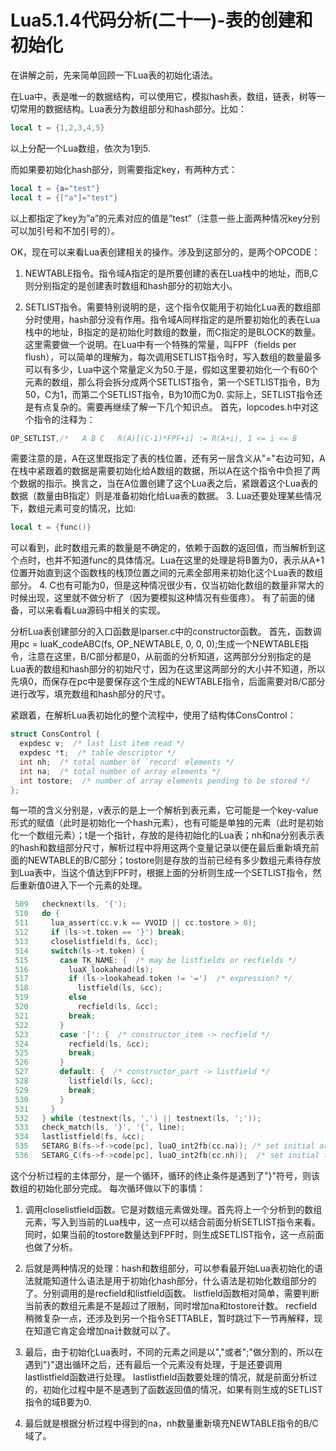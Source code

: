 # Lua5.1.4代码分析(二十一)-表的创建和初始化

在讲解之前，先来简单回顾一下Lua表的初始化语法。

在Lua中，表是唯一的数据结构，可以使用它，模拟hash表，数组，链表，树等一切常用的数据结构。Lua表分为数组部分和hash部分。比如：


```lua
local t = {1,2,3,4,5}
```

以上分配一个Lua数组，依次为1到5.

而如果要初始化hash部分，则需要指定key，有两种方式：

```lua
local t = {a="test"}
local t = {["a"]="test"}
```
以上都指定了key为”a”的元素对应的值是”test”（注意一些上面两种情况key分别可以加引号和不加引号的）。

OK，现在可以来看Lua表创建相关的操作。涉及到这部分的，是两个OPCODE：
1.  NEWTABLE指令。指令域A指定的是所要创建的表在Lua栈中的地址，而B,C则分别指定的是创建表时数组和hash部分的初始大小。

2.  SETLIST指令。需要特别说明的是，这个指令仅能用于初始化Lua表的数组部分时使用，hash部分没有作用。指令域A同样指定的是所要初始化的表在Lua栈中的地址，B指定的是初始化时数组的数量，而C指定的是BLOCK的数量。这里需要做一个说明。在Lua中有一个特殊的常量，叫FPF（fields per flush），可以简单的理解为，每次调用SETLIST指令时，写入数组的数量最多可以有多少，Lua中这个常量定义为50.于是，假如这里要初始化一个有60个元素的数组，那么将会拆分成两个SETLIST指令，第一个SETLIST指令，B为50，C为1，而第二个SETLIST指令，B为10而C为0.
实际上，SETLIST指令还是有点复杂的。需要再继续了解一下几个知识点。
首先，lopcodes.h中对这个指令的注释为：
```c
OP_SETLIST,/*   A B C   R(A)[(C-1)*FPF+i] := R(A+i), 1 <= i <= B        */
```
需要注意的是，A在这里既指定了表的栈位置，还有另一层含义从"="右边可知，A在栈中紧跟着的数据是需要初始化给A数组的数据，所以A在这个指令中负担了两个数据的指示。换言之，当在A位置创建了这个Lua表之后，紧跟着这个Lua表的数据（数量由B指定）则是准备初始化给Lua表的数据。
3.  Lua还要处理某些情况下，数组元素可变的情况，比如:
```lua
local t = {func()}
```
可以看到，此时数组元素的数量是不确定的，依赖于函数的返回值，而当解析到这个点时，也并不知道func的具体情况。Lua在这里的处理是将B置为0，表示从A+1位置开始直到这个函数栈的栈顶位置之间的元素全部用来初始化这个Lua表的数组部分。
4.  C也有可能为0，但是这种情况很少有，仅当初始化数组的数量非常大的时候出现，这里就不做分析了（因为要模拟这种情况有些蛋疼）。
有了前面的储备，可以来看看Lua源码中相关的实现。


分析Lua表创建部分的入口函数是lparser.c中的constructor函数。
首先，函数调用pc = luaK_codeABC(fs, OP_NEWTABLE, 0, 0, 0);生成一个NEWTABLE指令，注意在这里，B/C部分都是0，从前面的分析知道，这两部分分别指定的是Lua表的数组和hash部分的初始尺寸，因为在这里这两部分的大小并不知道，所以先填0，而保存在pc中是要保存这个生成的NEWTABLE指令，后面需要对B/C部分进行改写，填充数组和hash部分的尺寸。

紧跟着，在解析Lua表初始化的整个流程中，使用了结构体ConsControl：

```c
struct ConsControl {
  expdesc v;  /* last list item read */
  expdesc *t;  /* table descriptor */
  int nh;  /* total number of `record' elements */
  int na;  /* total number of array elements */
  int tostore;  /* number of array elements pending to be stored */
};

```

每一项的含义分别是，v表示的是上一个解析到表元素，它可能是一个key-value形式的赋值（此时是初始化一个hash元素），也有可能是单独的元素（此时是初始化一个数组元素）；t是一个指针，存放的是待初始化的Lua表；nh和na分别表示表的hash和数组部分尺寸，解析过程中将用这两个变量记录以便在最后重新填充前面的NEWTABLE的B/C部分；tostore则是存放的当前已经有多少数组元素待存放到Lua表中，当这个值达到FPF时，根据上面的分析则生成一个SETLIST指令，然后重新值0进入下一个元素的处理。


```c
 509   checknext(ls, '{');
 510   do {
 511     lua_assert(cc.v.k == VVOID || cc.tostore > 0);
 512     if (ls->t.token == '}') break;
 513     closelistfield(fs, &cc);
 514     switch(ls->t.token) {
 515       case TK_NAME: {  /* may be listfields or recfields */
 516         luaX_lookahead(ls);
 517         if (ls->lookahead.token != '=')  /* expression? */
 518           listfield(ls, &cc);
 519         else
 520           recfield(ls, &cc);
 521         break;
 522       }
 523       case '[': {  /* constructor_item -> recfield */
 524         recfield(ls, &cc);
 525         break;
 526       }
 527       default: {  /* constructor_part -> listfield */
 528         listfield(ls, &cc);
 529         break;
 530       }
 531     }
 532   } while (testnext(ls, ',') || testnext(ls, ';'));
 533   check_match(ls, '}', '{', line);
 534   lastlistfield(fs, &cc);
 535   SETARG_B(fs->f->code[pc], luaO_int2fb(cc.na)); /* set initial array size */
 536   SETARG_C(fs->f->code[pc], luaO_int2fb(cc.nh));  /* set initial table size */
 ```
 
 这个分析过程的主体部分，是一个循环，循环的终止条件是遇到了"}"符号，则该数组的初始化部分完成。
每次循环做以下的事情：
1.  调用closelistfield函数。它是对数组元素做处理。首先将上一个分析到的数组元素，写入到当前的Lua栈中，这一点可以结合前面分析SETLIST指令来看。同时，如果当前的tostore数量达到FPF时，则生成SETLIST指令，这一点前面也做了分析。

2.  后就是两种情况的处理：hash和数组部分，可以参看最开始Lua表初始化的语法就能知道什么语法是用于初始化hash部分，什么语法是初始化数组部分的了。分别调用的是recfield和listfield函数。
listfield函数相对简单，需要判断当前表的数组元素是不是超过了限制，同时增加na和tostore计数。
recfield稍微复杂一点，还涉及到另一个指令SETTABLE，暂时跳过下一节再解释，现在知道它肯定会增加na计数就可以了。

3.  最后，由于初始化Lua表时，不同的元素之间是以","或者";"做分割的，所以在遇到"}"退出循环之后，还有最后一个元素没有处理，于是还要调用lastlistfield函数进行处理。
lastlistfield函数要处理的情况，就是前面分析过的，初始化过程中是不是遇到了函数返回值的情况，如果有则生成的SETLIST指令的域B要为0.

4.  最后就是根据分析过程中得到的na，nh数量重新填充NEWTABLE指令的B/C域了。